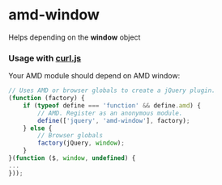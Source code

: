 amd-window
==========

Helps depending on the **window** object

### Usage with [curl.js](https://github.com/cujojs/curl)

Your AMD module should depend on AMD window:

```js
// Uses AMD or browser globals to create a jQuery plugin.
(function (factory) {
    if (typeof define === 'function' && define.amd) {
        // AMD. Register as an anonymous module.
        define(['jquery', 'amd-window'], factory);
    } else {
        // Browser globals
        factory(jQuery, window);
    }
}(function ($, window, undefined) {
...
}));
```

